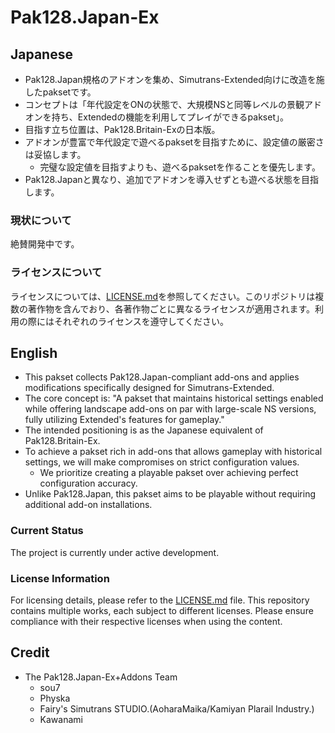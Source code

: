 
# Pak128.Japan-Ex

## Japanese

- Pak128.Japan規格のアドオンを集め、Simutrans-Extended向けに改造を施したpaksetです。
- コンセプトは「年代設定をONの状態で、大規模NSと同等レベルの景観アドオンを持ち、Extendedの機能を利用してプレイができるpakset」。
- 目指す立ち位置は、Pak128.Britain-Exの日本版。
- アドオンが豊富で年代設定で遊べるpaksetを目指すために、設定値の厳密さは妥協します。
	- 完璧な設定値を目指すよりも、遊べるpaksetを作ることを優先します。
- Pak128.Japanと異なり、追加でアドオンを導入せずとも遊べる状態を目指します。

### 現状について

絶賛開発中です。

### ライセンスについて

ライセンスについては、[LICENSE.md](LICENSE.md)を参照してください。このリポジトリは複数の著作物を含んでおり、各著作物ごとに異なるライセンスが適用されます。利用の際にはそれぞれのライセンスを遵守してください。

## English

- This pakset collects Pak128.Japan-compliant add-ons and applies modifications specifically designed for Simutrans-Extended.
- The core concept is: "A pakset that maintains historical settings enabled while offering landscape add-ons on par with large-scale NS versions, fully utilizing Extended's features for gameplay."
- The intended positioning is as the Japanese equivalent of Pak128.Britain-Ex.
- To achieve a pakset rich in add-ons that allows gameplay with historical settings, we will make compromises on strict configuration values.
	- We prioritize creating a playable pakset over achieving perfect configuration accuracy.
- Unlike Pak128.Japan, this pakset aims to be playable without requiring additional add-on installations.

### Current Status

The project is currently under active development.

### License Information

For licensing details, please refer to the [LICENSE.md](LICENSE.md) file. This repository contains multiple works, each subject to different licenses. Please ensure compliance with their respective licenses when using the content.

## Credit

- The Pak128.Japan-Ex+Addons Team
  - sou7
  - Physka
  - Fairy's Simutrans STUDIO.(AoharaMaika/Kamiyan Plarail Industry.)
  - Kawanami
